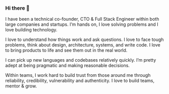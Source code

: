 ### Hi there 👋

I have been a technical co-founder, CTO & Full Stack Engineer within both large companies and startups. I’m hands on, I love solving problems and I love building technology.

I love to understand how things work and ask questions. I love to face tough problems, think about design, architecture, systems, and write code. I love to bring products to life and see them out in the real world. 

I can pick up new languages and codebases relatively quickly. I’m pretty adept at being pragmatic and making reasonable decisions.

Within teams, I work hard to build trust from those around me through reliability, credibility, vulnerability and authenticity. I love to build teams, mentor & grow.

<!--
**mdurst180/mdurst180** is a ✨ _special_ ✨ repository because its `README.md` (this file) appears on your GitHub profile.

Here are some ideas to get you started:

- 🔭 I’m currently working on ...
- 🌱 I’m currently learning ...
- 👯 I’m looking to collaborate on ...
- 🤔 I’m looking for help with ...
- 💬 Ask me about ...
- 📫 How to reach me: ...
- 😄 Pronouns: ...
- ⚡ Fun fact: ...
-->
